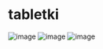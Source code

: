 # tabletki

![image](https://github.com/user-attachments/assets/85acb3ba-aea4-46f9-a16c-30fd7d2d549d)
![image](https://github.com/user-attachments/assets/311c0266-26be-4614-8dec-781da6c5b0d9)
![image](https://github.com/user-attachments/assets/fb06de8f-9098-49da-bf57-71a0edba2425)


